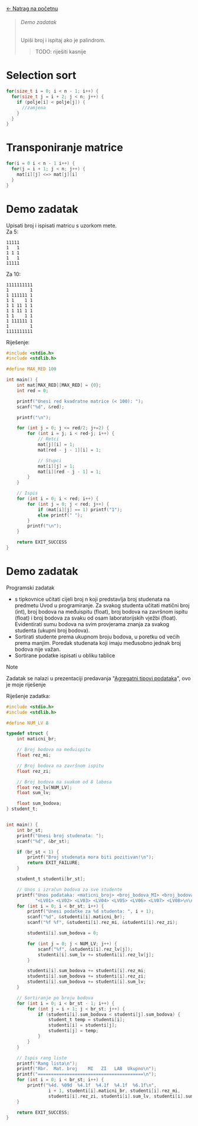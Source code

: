 [← Natrag na početnu](../../README.md#uvod-u-programiranje)

>###### Demo zadatak
>Upiši broj i ispitaj ako je palindrom.
>> TODO: riješiti kasnije

# Selection sort

```c
for(size_t i = 0; i < n - 1; i++) {
  for(size_t j = i + 2; j < n; j++) {
    if (polje[i] < polje[j]) {
      //zamjena
    }
  }
}
```

# Transponiranje matrice

```c
for(i = 0 i < n - 1 i++) {
  for(j = i + 1; j < n; j++) {
    mat[i][j] <=> mat[j][i]
  }
}
```

# Demo zadatak
Upisati broj i ispisati matricu s uzorkom mete.
<br>
Za 5:
```
11111
1   1
1 1 1
1   1
11111
```

Za 10:
```
1111111111
1        1
1 111111 1
1 1    1 1
1 1 11 1 1
1 1 11 1 1
1 1    1 1
1 111111 1
1        1
1111111111
```

Riješenje:
```c
#include <stdio.h>
#include <stdlib.h>

#define MAX_RED 100

int main() {
	int mat[MAX_RED][MAX_RED] = {0};
	int red = 0;

	printf("Unesi red kvadratne matrice (< 100): ");
	scanf("%d", &red);

	printf("\n");

	for (int j = 0; j <= red/2; j+=2) {
		for (int i = j; i < red-j; i++) {
			// Retci
			mat[j][i] = 1;
			mat[red - j - 1][i] = 1;

			// Stupci
			mat[i][j] = 1;
			mat[i][red - j - 1] = 1;
		}
	}

	// Ispis
	for (int i = 0; i < red; i++) {
		for (int j = 0; j < red; j++) {
			if (mat[i][j] == 1) printf("1");
			else printf(" ");
		}
		printf("\n");
	}

	return EXIT_SUCCESS
}
```


# Demo zadatak
Programski zadatak
- s tipkovnice učitati cijeli broj n koji predstavlja broj studenata na predmetu Uvod u programiranje. Za svakog studenta učitati matični broj (int), broj bodova na međuispitu (float), broj bodova na završnom ispitu (float) i broj bodova za svaku od osam laboratorijskih vježbi (float). Evidentirati sumu bodova na svim provjerama znanja za svakog studenta (ukupni broj bodova).
- Sortirati studente prema ukupnom broju bodova, u poretku od većih prema manjim. Poredak studenata koji imaju međusobno jednak broj bodova nije važan.
- Sortirane podatke ispisati u obliku tablice
> [!Note]
> Zadatak se nalazi u prezentaciji predavanja "[Agregatni tipovi podataka](https://www.fer.unizg.hr/_download/repository/07-AgregatniTipoviPodataka.pdf)", ovo je moje riješenje

Riješenje zadatka:
```c
#include <stdio.h>
#include <stdlib.h>

#define NUM_LV 8

typedef struct {
	int maticni_br;

	// Broj bodova na međuispitu
	float rez_mi;

	// Broj bodova na završnom ispitu
	float rez_zi;

	// Broj bodova na svakom od 8 labosa
	float rez_lv[NUM_LV];
	float sum_lv;

	float sum_bodova;
} student_t;


int main() {
	int br_st;
	printf("Unesi broj studenata: ");
	scanf("%d", &br_st);

	if (br_st < 1) {
		printf("Broj studenata mora biti pozitivan!\n");
		return EXIT_FAILURE;
	}

	student_t studenti[br_st];

	// Unos i izračun bodova za sve studente
	printf("Unos podataka: <maticni_broj> <broj_bodova_MI> <broj_bodova_ZI> "
	       "<LV01> <LV02> <LV03> <LV04> <LV05> <LV06> <LV07> <LV08>\n\n");
	for (int i = 0; i < br_st; i++) {
		printf("Unesi podatke za %d studenta: ", i + 1);
		scanf("%d", &studenti[i].maticni_br);
		scanf("%f %f", &studenti[i].rez_mi, &studenti[i].rez_zi);

		studenti[i].sum_bodova = 0;

		for (int j = 0; j < NUM_LV; j++) {
			scanf("%f", &studenti[i].rez_lv[j]);
			studenti[i].sum_lv += studenti[i].rez_lv[j];
		}

		studenti[i].sum_bodova += studenti[i].rez_mi;
		studenti[i].sum_bodova += studenti[i].rez_zi;
		studenti[i].sum_bodova += studenti[i].sum_lv;
	}

	// Sortiranje po broju bodova
	for (int i = 0; i < br_st - 1; i++) {
		for (int j = i + 1; j < br_st; j++) {
			if (studenti[i].sum_bodova < studenti[j].sum_bodova) {
				student_t temp = studenti[i];
				studenti[i] = studenti[j];
				studenti[j] = temp;
			}
		}
	}

	// Ispis rang liste
	printf("Rang lista\n");
	printf("Rbr.  Mat. broj    MI   ZI   LAB  Ukupno\n");
	printf("========================================\n");
	for (int i = 0; i < br_st; i++) {
		printf("%4d. %09d  %4.1f  %4.1f  %4.1f  %6.1f\n",
	            i + 1, studenti[i].maticni_br, studenti[i].rez_mi,
	            studenti[i].rez_zi, studenti[i].sum_lv, studenti[i].sum_bodova);
	}

	return EXIT_SUCCESS;
}
```
